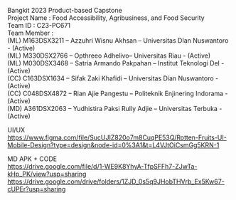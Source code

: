 Bangkit 2023 Product-based Capstone </br>
Project Name		: Food Accessibility, Agribusiness, and Food Security </br>
Team ID		      : C23-PC671 </br>
Team Member		  : </br>
(ML) M163DSX3211 – Azzuhri Wisnu Akhsan – Universitas DIan Nuswantoro - (Active) </br>
(ML) M330DSX2766 – Opthreeo Adhelivo– Universitas Riau - (Active) </br>
(ML) M030DSX3468 – Satria Armando Pakpahan – Institut Teknologi Del - (Active) </br>
(CC) C163DSX1634 – Sifak Zaki Khafidi – Universitas Dian Nuswantoro - (Active) </br>
(CC) C048DSX4872 – Rian Ajie Pangestu – Politeknik Enjinering Indorama - (Active) </br>
(MD) A361DSX2063 – Yudhistira Paksi Rully Adjie – Universitas Terbuka - (Active) </br>

UI/UX </br> https://www.figma.com/file/SucUJIZ820o7m8CuqPE53Q/Rotten-Fruits-UI-Mobile-Design?type=design&node-id=0%3A1&t=L4VJtOiCsmGg5KRN-1 


MD APK + CODE </br>
https://drive.google.com/file/d/1-WE9K8YhyA-TfpSFFh7-ZJwTa-kHp_PK/view?usp=sharing 
</br>
https://drive.google.com/drive/folders/1ZJD_0s5q9JHobTHVrb_Ex5Kw67-cUPEr?usp=sharing 
